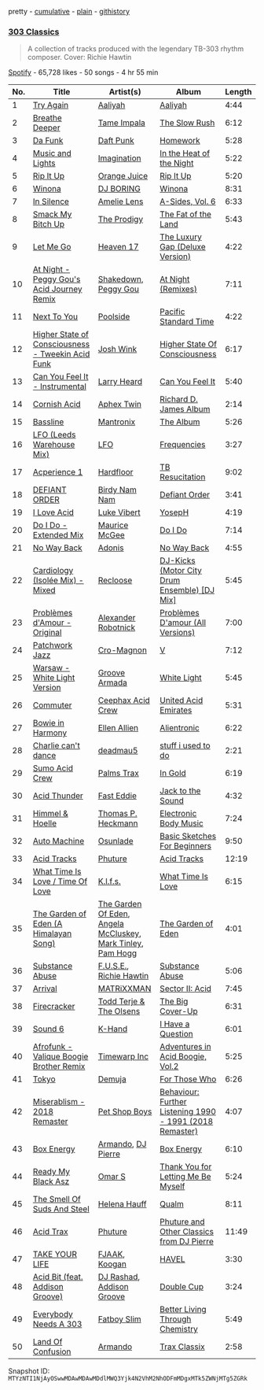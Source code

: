 pretty - [cumulative](/playlists/cumulative/37i9dQZF1DX202yvKb0g9m.md) - [plain](/playlists/plain/37i9dQZF1DX202yvKb0g9m) - [githistory](https://github.githistory.xyz/mackorone/spotify-playlist-archive/blob/main/playlists/plain/37i9dQZF1DX202yvKb0g9m)

### [303 Classics](https://open.spotify.com/playlist/37i9dQZF1DX202yvKb0g9m)

> A collection of tracks produced with the legendary TB\-303 rhythm composer\. Cover: Richie Hawtin

[Spotify](https://open.spotify.com/user/spotify) - 65,728 likes - 50 songs - 4 hr 55 min

| No. | Title | Artist(s) | Album | Length |
|---|---|---|---|---|
| 1 | [Try Again](https://open.spotify.com/track/6Wnlq1Pu3I0BajLvxn05Vr) | [Aaliyah](https://open.spotify.com/artist/0urTpYCsixqZwgNTkPJOJ4) | [Aaliyah](https://open.spotify.com/album/0cNaDPtbHC1PMJMRTY2GFc) | 4:44 |
| 2 | [Breathe Deeper](https://open.spotify.com/track/3LbZIhU0smEU5SUnxod4j4) | [Tame Impala](https://open.spotify.com/artist/5INjqkS1o8h1imAzPqGZBb) | [The Slow Rush](https://open.spotify.com/album/31qVWUdRrlb8thMvts0yYL) | 6:12 |
| 3 | [Da Funk](https://open.spotify.com/track/0MyY4WcN7DIfbSmp5yej5z) | [Daft Punk](https://open.spotify.com/artist/4tZwfgrHOc3mvqYlEYSvVi) | [Homework](https://open.spotify.com/album/5uRdvUR7xCnHmUW8n64n9y) | 5:28 |
| 4 | [Music and Lights](https://open.spotify.com/track/3kEA66ZM9mCxwhynOxgsLh) | [Imagination](https://open.spotify.com/artist/2CkhxuagMCG9uvlbKm5G3m) | [In the Heat of the Night](https://open.spotify.com/album/7FbF8LUVnfmJWkzYfBrvt6) | 5:22 |
| 5 | [Rip It Up](https://open.spotify.com/track/7y4CtoXHFbs8VgcqbaYb9P) | [Orange Juice](https://open.spotify.com/artist/2u7xZP39dtED9EuRX9MUwu) | [Rip It Up](https://open.spotify.com/album/0kyKdRPKFDn8cATzWkFAsO) | 5:20 |
| 6 | [Winona](https://open.spotify.com/track/3ilkEyg6OCtd9qCnOJkPzU) | [DJ BORING](https://open.spotify.com/artist/3MkIU5jhXTMK9pYQTRVI6p) | [Winona](https://open.spotify.com/album/3IxfZFzG7NM4rRovxBhguw) | 8:31 |
| 7 | [In Silence](https://open.spotify.com/track/2vfSCFvMbpf4hwxt22Wx7b) | [Amelie Lens](https://open.spotify.com/artist/5Ho1vKl1Uz8bJlk4vbmvmf) | [A\-Sides, Vol\. 6](https://open.spotify.com/album/0xBuVXgWQWrqqOdCSWYTkh) | 6:33 |
| 8 | [Smack My Bitch Up](https://open.spotify.com/track/2iwGE4y7yF8qzKc5WZ2Z8R) | [The Prodigy](https://open.spotify.com/artist/4k1ELeJKT1ISyDv8JivPpB) | [The Fat of the Land](https://open.spotify.com/album/2qivROlvQ8BcUKTaCA7dL2) | 5:43 |
| 9 | [Let Me Go](https://open.spotify.com/track/2VpWQNy9Ywa6rIPX4l54A2) | [Heaven 17](https://open.spotify.com/artist/5PYuBRQMHh7nWmdV076sH9) | [The Luxury Gap \(Deluxe Version\)](https://open.spotify.com/album/7uiDwjlTNmG6chyrlVITf6) | 4:22 |
| 10 | [At Night \- Peggy Gou's Acid Journey Remix](https://open.spotify.com/track/2S07r08uP4VjkbEkHgt3ot) | [Shakedown](https://open.spotify.com/artist/0vSfjPjAbekoehCpmy1RV1), [Peggy Gou](https://open.spotify.com/artist/2mLA48B366zkELXYx7hcDN) | [At Night \(Remixes\)](https://open.spotify.com/album/4F5OnBWfJa7YfjRZ86bZc8) | 7:11 |
| 11 | [Next To You](https://open.spotify.com/track/2M7fA5L6zH9oxq53WsaYB4) | [Poolside](https://open.spotify.com/artist/5szdY7KaSi7epwyffrbV8c) | [Pacific Standard Time](https://open.spotify.com/album/0H8umic35SHzLg26lL1ld9) | 4:22 |
| 12 | [Higher State of Consciousness \- Tweekin Acid Funk](https://open.spotify.com/track/3j8MepYimsCw55JuRz7ZuD) | [Josh Wink](https://open.spotify.com/artist/6DQLkRykAsF6paJnlIMX4H) | [Higher State Of Consciousness](https://open.spotify.com/album/4htflXo3O3hAac1OzNiz0S) | 6:17 |
| 13 | [Can You Feel It \- Instrumental](https://open.spotify.com/track/4b5QHhUld8ba26ZJEHawFW) | [Larry Heard](https://open.spotify.com/artist/3j7teie3p6UnbA8nW51Trz) | [Can You Feel It](https://open.spotify.com/album/7q5nYnbxfVVTsmyW5ZB8KX) | 5:40 |
| 14 | [Cornish Acid](https://open.spotify.com/track/5c3ZNT6iY8Kz6nHBATTeRs) | [Aphex Twin](https://open.spotify.com/artist/6kBDZFXuLrZgHnvmPu9NsG) | [Richard D\. James Album](https://open.spotify.com/album/43s2fKRQsOSB6rSrxtAXKK) | 2:14 |
| 15 | [Bassline](https://open.spotify.com/track/4iuO0dinw5Bm18pXbZok8w) | [Mantronix](https://open.spotify.com/artist/0grZF2s6ADKiTGwf8EVZEY) | [The Album](https://open.spotify.com/album/10kEW14CpfmiAkXnE5Ic3K) | 5:26 |
| 16 | [LFO \(Leeds Warehouse Mix\)](https://open.spotify.com/track/1ENkpHz1LU2JlH0g3HnO2W) | [LFO](https://open.spotify.com/artist/2M0T4a1pkOC5nifN9W6e9e) | [Frequencies](https://open.spotify.com/album/5HJhDqS70hQWNdOwQjY5b0) | 3:27 |
| 17 | [Acperience 1](https://open.spotify.com/track/2IQ61J0AFfjnxBm4lQEU0W) | [Hardfloor](https://open.spotify.com/artist/6z9JhbmcTrVKITp9ah4mJk) | [TB Resucitation](https://open.spotify.com/album/2ucG4BEW3uOUQgjdJ9c5GN) | 9:02 |
| 18 | [DEFIANT ORDER](https://open.spotify.com/track/1GFVCLOATBClL1I1zLGjvO) | [Birdy Nam Nam](https://open.spotify.com/artist/4e7qJTThm5uI3CplqZObfT) | [Defiant Order](https://open.spotify.com/album/1MsCuVWBWkuk7sORdaFL4B) | 3:41 |
| 19 | [I Love Acid](https://open.spotify.com/track/1LQmyPcWxfN7yih7FYUNXe) | [Luke Vibert](https://open.spotify.com/artist/0HfxCluo7N2dhr4oRM0wBv) | [YosepH](https://open.spotify.com/album/26q3SgrURehSidTag2eV0B) | 4:19 |
| 20 | [Do I Do \- Extended Mix](https://open.spotify.com/track/26qBSwDTiiydtbXibx6fuq) | [Maurice McGee](https://open.spotify.com/artist/5LjPmruRksinKkKw8s81H2) | [Do I Do](https://open.spotify.com/album/1HVxSZYaIqn7ckoaIUhy5C) | 7:14 |
| 21 | [No Way Back](https://open.spotify.com/track/7nQaBI1NTv5kpPyeMruTTK) | [Adonis](https://open.spotify.com/artist/3DxtKajg4nhMlf0qBES7sz) | [No Way Back](https://open.spotify.com/album/2VNvQnGB9tXRpLV2aOVrmX) | 4:55 |
| 22 | [Cardiology \(Isolée Mix\) \- Mixed](https://open.spotify.com/track/4AC2gUCUq3n1Iaxz2aYskJ) | [Recloose](https://open.spotify.com/artist/2klQbxaAVeQMof4GsPFH5S) | [DJ\-Kicks \(Motor City Drum Ensemble\) \[DJ Mix\]](https://open.spotify.com/album/2Z0yypS9AyYAbuxzeOAMhx) | 5:45 |
| 23 | [Problèmes d'Amour \- Original](https://open.spotify.com/track/4xeQXFdKrNPQcGyze66bIx) | [Alexander Robotnick](https://open.spotify.com/artist/4ssHihhGpCx4eftfzAI3jq) | [Problèmes D'amour \(All Versions\)](https://open.spotify.com/album/3WV1F6sgTj0Dw5UISLb5HB) | 7:00 |
| 24 | [Patchwork Jazz](https://open.spotify.com/track/62b32TAMVvNNOEjw806SyQ) | [Cro\-Magnon](https://open.spotify.com/artist/526ezIY9S1rr45Kw8cMjAy) | [V](https://open.spotify.com/album/04SaOzCUwkyGVkCsw1sYFH) | 7:12 |
| 25 | [Warsaw \- White Light Version](https://open.spotify.com/track/4SzoQuDQIEm8saHC85w8CT) | [Groove Armada](https://open.spotify.com/artist/67tgMwUfnmqzYsNAtnP6YJ) | [White Light](https://open.spotify.com/album/1EVEmfVskivH7bbA6OVS45) | 5:45 |
| 26 | [Commuter](https://open.spotify.com/track/587ctTTmgozFfNlVTCXYJ2) | [Ceephax Acid Crew](https://open.spotify.com/artist/3Q0VPr02bPlokDVsv5T90I) | [United Acid Emirates](https://open.spotify.com/album/6mANZenVe14ONb3NDd4EDb) | 5:31 |
| 27 | [Bowie in Harmony](https://open.spotify.com/track/0h3h7Mcu8m3Iw6MUQAWbsK) | [Ellen Allien](https://open.spotify.com/artist/5lsC3H1vh9YSRQckyGv0Up) | [Alientronic](https://open.spotify.com/album/72KCHzc8HIXxkpkErPbnPy) | 6:22 |
| 28 | [Charlie can't dance](https://open.spotify.com/track/1SPtQ4u1JIz7u4PRXYCqiY) | [deadmau5](https://open.spotify.com/artist/2CIMQHirSU0MQqyYHq0eOx) | [stuff i used to do](https://open.spotify.com/album/3NqLE9V39dR0Pikwv1hYAA) | 2:21 |
| 29 | [Sumo Acid Crew](https://open.spotify.com/track/1AFkWwrrMMdeOocF4yB9rd) | [Palms Trax](https://open.spotify.com/artist/52XSRQqTAfZ8ZrIqkQvQyA) | [In Gold](https://open.spotify.com/album/6RuqX6Qra8dmcmYJQ5ffcR) | 6:19 |
| 30 | [Acid Thunder](https://open.spotify.com/track/25cVyUYzONCdHUeFWKbOol) | [Fast Eddie](https://open.spotify.com/artist/19slOlozrbxkEIMD8L3Qsv) | [Jack to the Sound](https://open.spotify.com/album/3igGT17KIQSSgdugsQELLh) | 4:32 |
| 31 | [Himmel & Hoelle](https://open.spotify.com/track/2ZWEJmCklMmKdytwexl2Ew) | [Thomas P\. Heckmann](https://open.spotify.com/artist/4QLCqJ3RSF3y6DdvboPk9m) | [Electronic Body Music](https://open.spotify.com/album/0XJ6C268pcL4F5QjxFt0Ec) | 7:24 |
| 32 | [Auto Machine](https://open.spotify.com/track/16qMkS25a2cS1xEV9S3wwC) | [Osunlade](https://open.spotify.com/artist/4mHngi71hWNKTRuyl3W9FY) | [Basic Sketches For Beginners](https://open.spotify.com/album/61MlV5v8LMdY0wR13gZMuq) | 9:50 |
| 33 | [Acid Tracks](https://open.spotify.com/track/63eiF9VouGtmhiBKjm1LHU) | [Phuture](https://open.spotify.com/artist/4y7BsfdIKQ7Of5SskHej70) | [Acid Tracks](https://open.spotify.com/album/3yXJAOqJTv38NrPlwzCZro) | 12:19 |
| 34 | [What Time Is Love / Time Of Love](https://open.spotify.com/track/2zxLPxHy1VCVfjayfTEV3u) | [K.l.f.s.](https://open.spotify.com/artist/0KlyyTMu0e8jWOmSfjt4Sj) | [What Time Is Love](https://open.spotify.com/album/50K3nUg5BsHNbzs79p2Zh7) | 6:15 |
| 35 | [The Garden of Eden \(A Himalayan Song\)](https://open.spotify.com/track/2yheDn4bIOJVZmfDSTzILA) | [The Garden Of Eden](https://open.spotify.com/artist/3BTGILbxq4Bjb5qwkIr3af), [Angela McCluskey](https://open.spotify.com/artist/0cJMitw1iwiFVc1MwfRxWX), [Mark Tinley](https://open.spotify.com/artist/0ytLhQB1D6Syrgetn8QHco), [Pam Hogg](https://open.spotify.com/artist/7uyKQ6IUwjoSSiwvmFi0YG) | [The Garden of Eden](https://open.spotify.com/album/0zRO73WKcyEzInguX9yubX) | 4:01 |
| 36 | [Substance Abuse](https://open.spotify.com/track/3yo5BnK1cWRuAIMbJReCMZ) | [F.U.S.E.](https://open.spotify.com/artist/6qRKwyDhiTu2n9cOhbHict), [Richie Hawtin](https://open.spotify.com/artist/3AhwIUus3pIaA3CvYBEtpy) | [Substance Abuse](https://open.spotify.com/album/2KLpnpPRuDx24So8bHiBXw) | 5:06 |
| 37 | [Arrival](https://open.spotify.com/track/28a79mD2Tkuz5gz7gEVxaJ) | [MATRiXXMAN](https://open.spotify.com/artist/2KYGpc3Hn1KG7uw7CxQB2y) | [Sector II: Acid](https://open.spotify.com/album/4MAJPXXQDS2icpR3MqUq8U) | 7:45 |
| 38 | [Firecracker](https://open.spotify.com/track/61FZNafhhexdpEngWny5Wx) | [Todd Terje & The Olsens](https://open.spotify.com/artist/6JClxoCdn17qYJRwYDWDqq) | [The Big Cover\-Up](https://open.spotify.com/album/1p5C7xu6fz7z6IOVPWCIGt) | 6:31 |
| 39 | [Sound 6](https://open.spotify.com/track/1YNgwOjLp0zJWf4qJwQe4l) | [K\-Hand](https://open.spotify.com/artist/0qWuk2qgRK2HNKYxqbIn5G) | [I Have a Question](https://open.spotify.com/album/4LX7G0ldbZDlJPBZGOhPW5) | 6:01 |
| 40 | [Afrofunk \- Valique Boogie Brother Remix](https://open.spotify.com/track/3bd2zgQZ8YZZSEoFAYjlrv) | [Timewarp Inc](https://open.spotify.com/artist/1LxC10tZiw6AYtRcemcvKr) | [Adventures in Acid Boogie, Vol.2](https://open.spotify.com/album/5naCHwy40cRVsbtr0zR1VC) | 5:25 |
| 41 | [Tokyo](https://open.spotify.com/track/6tbVS79XlDQNSctKIYEhkP) | [Demuja](https://open.spotify.com/artist/1LfqhJiCiHfVzrBOVaBXc1) | [For Those Who](https://open.spotify.com/album/2ClfMqAZvuQ8uFH9z5Ac90) | 6:26 |
| 42 | [Miserablism \- 2018 Remaster](https://open.spotify.com/track/6DRXOyjJK2HN3tgl1LbACA) | [Pet Shop Boys](https://open.spotify.com/artist/2ycnb8Er79LoH2AsR5ldjh) | [Behaviour: Further Listening 1990 \- 1991 \(2018 Remaster\)](https://open.spotify.com/album/52coGwksoCtU0ZfSjgGRET) | 4:07 |
| 43 | [Box Energy](https://open.spotify.com/track/1AJjf493QWymMyQmDXj6fK) | [Armando](https://open.spotify.com/artist/6JuRhSfY164psE7nZIXw53), [DJ Pierre](https://open.spotify.com/artist/58nnSR1lwvcuklbb3Uc6TU) | [Box Energy](https://open.spotify.com/album/1aUctWlfiGAFY8NU1juuJo) | 6:10 |
| 44 | [Ready My Black Asz](https://open.spotify.com/track/6XDdcBC0hQkRcQfYovxd4c) | [Omar S](https://open.spotify.com/artist/3BvWiyLcyLMoOIm2U8HepI) | [Thank You for Letting Me Be Myself](https://open.spotify.com/album/4F2e3QOG2AqIIu8XxTIRGi) | 5:24 |
| 45 | [The Smell Of Suds And Steel](https://open.spotify.com/track/0wZ7yAcRnaY9Lz0YJiSizK) | [Helena Hauff](https://open.spotify.com/artist/1JcefSOP7bcWEluL0iEIaN) | [Qualm](https://open.spotify.com/album/2hYmcjIinZoVCog5sP4k0H) | 8:11 |
| 46 | [Acid Trax](https://open.spotify.com/track/5j72kVstS2gHKl8zWJDNz0) | [Phuture](https://open.spotify.com/artist/4y7BsfdIKQ7Of5SskHej70) | [Phuture and Other Classics from DJ Pierre](https://open.spotify.com/album/1L4MtfrtI8QiieQPDfnBxy) | 11:49 |
| 47 | [TAKE YOUR LIFE](https://open.spotify.com/track/2nl2twiYDrw6PAT4cy2Uev) | [FJAAK](https://open.spotify.com/artist/4qG1qjeHfkASTdyRGbLWbV), [Koogan](https://open.spotify.com/artist/0NDsaErrMCFW3S8PmwO5za) | [HAVEL](https://open.spotify.com/album/3pFWjCpLWiqqzuTcKRxwl7) | 3:30 |
| 48 | [Acid Bit \(feat\. Addison Groove\)](https://open.spotify.com/track/2L2PKs5qpu0atU6MBVfIyS) | [DJ Rashad](https://open.spotify.com/artist/4zGBj9dI63YIWmZkPl3o7V), [Addison Groove](https://open.spotify.com/artist/6LG1BzyImz45pwMF6ft7Yr) | [Double Cup](https://open.spotify.com/album/21dsgJBSUM6IvAGFjfotgF) | 3:24 |
| 49 | [Everybody Needs A 303](https://open.spotify.com/track/3JoEudxv4MYugQXrxMSUVs) | [Fatboy Slim](https://open.spotify.com/artist/4Y7tXHSEejGu1vQ9bwDdXW) | [Better Living Through Chemistry](https://open.spotify.com/album/4q9EafI4cNCb3yMjEPoPCB) | 5:49 |
| 50 | [Land Of Confusion](https://open.spotify.com/track/7o266LwHT9ITAHO8EJ4ETH) | [Armando](https://open.spotify.com/artist/6JuRhSfY164psE7nZIXw53) | [Trax Classix](https://open.spotify.com/album/1wrnRD0sIEcAvmpaW4QEHv) | 2:58 |

Snapshot ID: `MTYzNTI1NjAyOSwwMDAwMDAwMDdlMWQ3Yjk4N2VhM2NhODFmMDgxMTk5ZWNjMTg5ZGRk`
